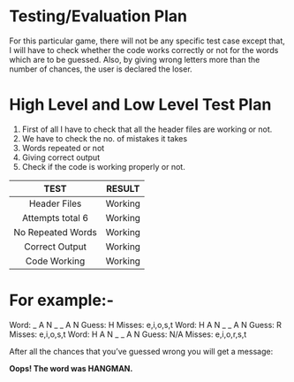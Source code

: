 # Testing/Evaluation Plan

For this particular game, there will not be any specific test case except that, I will have to check whether the code works correctly or not for the words which are to be guessed. Also, by giving wrong letters more than the number of chances, the user is declared the loser.

# High Level and Low Level Test Plan

1. First of all I have to check that all the header files are working or not.
2. We have to check the no. of mistakes it takes
3. Words repeated or not
4. Giving correct output
5. Check if the code is working properly or not.

|    TEST                 |      RESULT              |
|:-----------------------:|:------------------------:|
|  Header Files           |     Working              |
|  Attempts total 6       |     Working              |
|  No Repeated Words      |     Working              |
|  Correct Output         |     Working              |
|  Code Working           |     Working              |

# For example:-
Word: _ A N _ _ A N Guess: H Misses: 	e,i,o,s,t 
Word: H A N _ _ A N Guess: R Misses: e,i,o,s,t 
Word: H A N _ _ A N Guess: N/A Misses: e,i,o,r,s,t 

After all the chances that you’ve guessed wrong you will get a message:

**Oops! The word was HANGMAN.**

